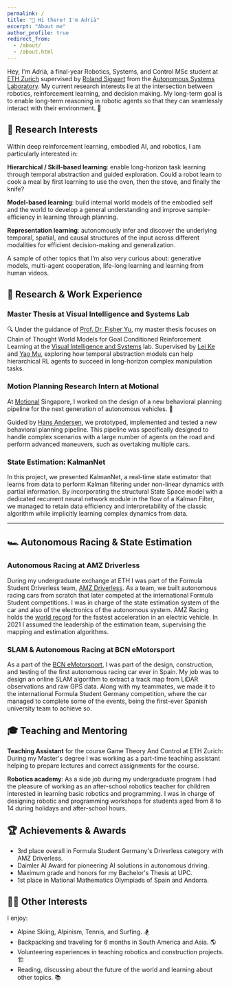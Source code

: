```yaml
---
permalink: /
title: "👋 Hi there! I'm Adrià"
excerpt: "About me"
author_profile: true
redirect_from: 
  - /about/
  - /about.html
---
```


Hey, I'm Adrià, a final-year Robotics, Systems, and Control MSc student at [ETH Zurich](https://ethz.ch/en.html) supervised by [Roland Sigwart](https://asl.ethz.ch/the-lab/people/person-detail.Mjk5ODE=.TGlzdC8yMDI4LDEyMDExMzk5Mjg=.html) from the [Autonomous Systems Laboratory](https://asl.ethz.ch/). My current research interests lie at the intersection between robotics, reinforcement learning, and decision making. My long-term goal is to enable long-term reasoning in robotic agents so that they can seamlessly interact with their environment. 🤖

## 🌟 Research Interests

Within deep reinforcement learning, embodied AI, and robotics, I am particularly interested in:

**Hierarchical / Skill-based learning**: enable long-horizon task learning through temporal abstraction and guided exploration. Could a robot learn to cook a meal by first learning to use the oven, then the stove, and finally the knife?

**Model-based learning**: build internal world models of the embodied self and the world to develop a general understanding and improve sample-efficiency in learning through planning.

**Representation learning**: autonomously infer and discover the underlying temporal, spatial, and causal structures of the input across different modalities for efficient decision-making and generalization.

A sample of other topics that I’m also very curious about: generative models, multi-agent cooperation, life-long learning and learning from human videos.

## 💼 Research & Work Experience

### Master Thesis at Visual Intelligence and Systems Lab

🔍 Under the guidance of [Prof. Dr. Fisher Yu](https://www.vis.xyz/), my master thesis focuses on Chain of Thought World Models for Goal Conditioned Reinforcement Learning at the [Visual Intelligence and Systems](https://www.vis.xyz/) lab. Supervised by [Lei Ke](https://www.kelei.site/) and [Yao Mu](https://yaomarkmu.github.io/), exploring how temporal abstraction models can help hierarchical RL agents to succeed in long-horizon complex manipulation tasks.

### Motion Planning Research Intern at Motional

At [Motional](https://motional.com/) Singapore, I worked on the design of a new behavioral planning pipeline for the next generation of autonomous vehicles. 🚙 

Guided by [Hans Andersen](https://scholar.google.com.sg/citations?user=ODZqlM8AAAAJ&hl=en), we prototyped, implemented and tested a new behavioral planning pipeline. This pipeline was specifically designed to handle complex scenarios with a large number of agents on the road and perform advanced maneuvers, such as overtaking multiple cars.

### State Estimation: KalmanNet

In this project, we presented KalmanNet, a real-time state estimator that learns from data to perform Kalman filtering under non-linear dynamics with partial information. By incorporating the structural State Space model with a dedicated recurrent neural network module in the flow of a Kalman Filter, we managed to retain data efficiency and interpretability of the
classic algorithm while implicitly learning complex dynamics from data.

---


## 🏎️ Autonomous Racing & State Estimation 

### Autonomous Racing at AMZ Driverless
During my undergraduate exchange at ETH I was part of the Formula Student Driverless team, [AMZ Driverless](https://amzracing.ch/en). As a
team, we built autonomous racing cars from scratch that later competed at the international Formula Student competitions. I was in charge of the state estimation system of the car and also of the electronics of the autonomous system. AMZ Racing holds the [world record](https://www.youtube.com/watch?v=88cVs5zZFTE) for the fastest acceleration in an electric vehicle. In 2021 I assumed the leadership of the estimation team, supervising the mapping and estimation algorithms.

### SLAM & Autonomous Racing at BCN eMotorsport
As a part of the [BCN eMotorsport](https://bcnemotorsport.upc.edu/home/), I was part of the design, construction, and testing of
the first autonomous racing car ever in Spain. My job was to design an online SLAM algorithm to extract a track map from LiDAR observations and raw GPS data. Along with my teammates, we made it to the international Formula Student Germany competition, where the car managed to complete some of the events, being the first-ever Spanish university team to achieve so.

## 🎓 Teaching and Mentoring 

**Teaching Assistant** for the course Game Theory And Control at ETH Zurich: During my Master's degree I was working as a part-time teaching assistant helping to prepare lectures and correct assignments for the course.

**Robotics academy**: As a side job during my undergraduate program I had the pleasure of working as an after-school robotics teacher for children interested in learning basic robotics and programming. I was in charge of designing robotic and programming workshops for students aged from 8 to 14 during holidays and after-school hours.


## 🏆 Achievements & Awards 

- 3rd place overall in Formula Student Germany's Driverless category with AMZ Driverless.
- Daimler AI Award for pioneering AI solutions in autonomous driving.
- Maximum grade and honors for my Bachelor's Thesis at UPC.
- 1st place in Mational Mathematics Olympiads of Spain and Andorra.

## 🏄‍♂️ Other Interests  
I enjoy:
- Alpine Skiing, Alpinism, Tennis, and Surfing. 🏂
- Backpacking and traveling for 6 months in South America and Asia. 🌎
- Volunteering experiences in teaching robotics and construction projects. 🏗️
- Reading, discussing about the future of the world and learning about other topics. 📚




